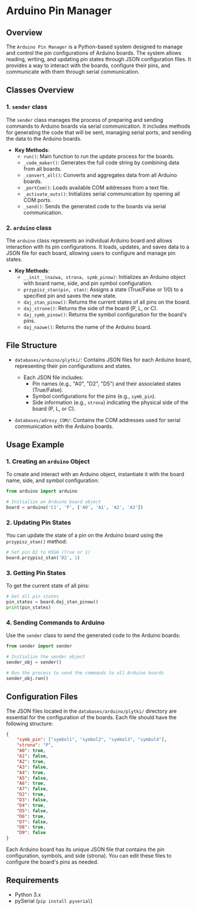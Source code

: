  # Arduino Pin Manager
 
 ## Overview
 
 The `Arduino Pin Manager` is a Python-based system designed to manage and control the pin configurations of Arduino boards. The system allows reading, writing, and updating pin states through JSON configuration files. It provides a way to interact with the boards, configure their pins, and communicate with them through serial communication.
 
 ## Classes Overview
 
 ### 1. **`sender` class**
 The `sender` class manages the process of preparing and sending commands to Arduino boards via serial communication. It includes methods for generating the code that will be sent, managing serial ports, and sending the data to the Arduino boards.
 
 - **Key Methods**:
   - `run()`: Main function to run the update process for the boards.
   - `_code_maker()`: Generates the full code string by combining data from all boards.
   - `_convert_all()`: Converts and aggregates data from all Arduino boards.
   - `_portCom()`: Loads available COM addresses from a text file.
   - `_activate_outs()`: Initializes serial communication by opening all COM ports.
   - `_send()`: Sends the generated code to the boards via serial communication.
   
 ### 2. **`arduino` class**
 The `arduino` class represents an individual Arduino board and allows interaction with its pin configurations. It loads, updates, and saves data to a JSON file for each board, allowing users to configure and manage pin states.
 
 - **Key Methods**:
   - `__init__(nazwa, strona, symb_pinow)`: Initializes an Arduino object with board name, side, and pin symbol configuration.
   - `przypisz_stan(pin, stan)`: Assigns a state (True/False or 1/0) to a specified pin and saves the new state.
   - `daj_stan_pinow()`: Returns the current states of all pins on the board.
   - `daj_strone()`: Returns the side of the board (P, L, or C).
   - `daj_symb_pinow()`: Returns the symbol configuration for the board's pins.
   - `daj_nazwe()`: Returns the name of the Arduino board.
 
 ## File Structure
 
 - `databases/arduino/plytki/`: Contains JSON files for each Arduino board, representing their pin configurations and states.
   - Each JSON file includes:
     - Pin names (e.g., "A0", "D2", "D5") and their associated states (True/False).
     - Symbol configurations for the pins (e.g., `symb_pin`).
     - Side information (e.g., `strona`) indicating the physical side of the board (P, L, or C).
 
 - `databases/adresy_COM/`: Contains the COM addresses used for serial communication with the Arduino boards.
 
 ## Usage Example
 
 ### 1. **Creating an `arduino` Object**
 
 To create and interact with an Arduino object, instantiate it with the board name, side, and symbol configuration:
 
 ```python
 from arduino import arduino
 
 # Initialize an Arduino board object
 board = arduino('C1', 'P', ['A0', 'A1', 'A2', 'A3'])
 ```
 
 ### 2. **Updating Pin States**
 
 You can update the state of a pin on the Arduino board using the `przypisz_stan()` method:
 
 ```python
 # Set pin D2 to HIGH (True or 1)
 board.przypisz_stan('D2', 1)
 ```
 
 ### 3. **Getting Pin States**
 
 To get the current state of all pins:
 
 ```python
 # Get all pin states
 pin_states = board.daj_stan_pinow()
 print(pin_states)
 ```
 
 ### 4. **Sending Commands to Arduino**
 
 Use the `sender` class to send the generated code to the Arduino boards:
 
 ```python
 from sender import sender
 
 # Initialize the sender object
 sender_obj = sender()
 
 # Run the process to send the commands to all Arduino boards
 sender_obj.run()
 ```
 
 ## Configuration Files
 
 The JSON files located in the `databases/arduino/plytki/` directory are essential for the configuration of the boards. Each file should have the following structure:
 
 ```json
 {
     "symb_pin": ["symbol1", "symbol2", "symbol3", "symbol4"],
     "strona": "P",
     "A0": true,
     "A1": false,
     "A2": true,
     "A3": false,
     "A4": true,
     "A5": false,
     "A6": true,
     "A7": false,
     "D2": true,
     "D3": false,
     "D4": true,
     "D5": false,
     "D6": true,
     "D7": false,
     "D8": true,
     "D9": false
 }
 ```
 
 Each Arduino board has its unique JSON file that contains the pin configuration, symbols, and side (strona). You can edit these files to configure the board's pins as needed.
 
 ## Requirements
 
 - Python 3.x
 - pySerial (`pip install pyserial`)
 
